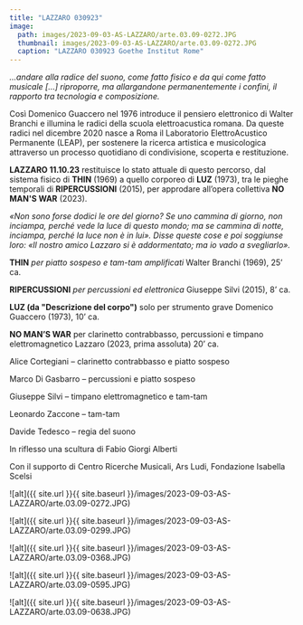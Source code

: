 ```yaml
---
title: "LAZZARO 030923"
image:
  path: images/2023-09-03-AS-LAZZARO/arte.03.09-0272.JPG
  thumbnail: images/2023-09-03-AS-LAZZARO/arte.03.09-0272.JPG
  caption: "LAZZARO 030923 Goethe Institut Rome"
---
```


_...andare alla radice del suono, come fatto fisico e da qui come fatto musicale [...] riproporre, ma allargandone permanentemente i confini, il rapporto tra tecnologia e composizione._

Così Domenico Guaccero nel 1976 introduce il pensiero elettronico di Walter Branchi e illumina le radici della scuola elettroacustica romana. Da queste radici nel dicembre 2020 nasce a Roma il Laboratorio ElettroAcustico Permanente (LEAP), per sostenere la ricerca artistica e musicologica attraverso un processo quotidiano di condivisione, scoperta e restituzione.

**LAZZARO 11.10.23** restituisce lo stato attuale di questo percorso, dal sistema fisico di **THIN** (1969) a quello corporeo di **LUZ** (1973), tra le pieghe temporali di **RIPERCUSSIONI** (2015), per approdare all’opera collettiva **NO MAN'S WAR** (2023).

_«Non sono forse dodici le ore del giorno? Se uno cammina di giorno, non inciampa, perché vede la luce di questo mondo; ma se cammina di notte, inciampa, perché la luce non è in lui». Disse queste cose e poi soggiunse loro: «Il nostro amico Lazzaro si è addormentato; ma io vado a svegliarlo»._

**THIN**
_per piatto sospeso e tam-tam amplificati_
Walter Branchi (1969), 25’ ca.

**RIPERCUSSIONI**
_per percussioni ed elettronica_
Giuseppe Silvi (2015), 8’ ca.

**LUZ (da "Descrizione del corpo")**
solo per strumento grave Domenico Guaccero (1973), 10’ ca.

**NO MAN’S WAR**
per clarinetto contrabbasso, percussioni e timpano elettromagnetico Lazzaro (2023, prima assoluta) 20’ ca.

Alice Cortegiani – clarinetto contrabbasso e piatto sospeso

Marco Di Gasbarro – percussioni e piatto sospeso

Giuseppe Silvi – timpano elettromagnetico e tam-tam

Leonardo Zaccone – tam-tam

Davide Tedesco – regia del suono

In riflesso una scultura di Fabio Giorgi Alberti

Con il supporto di Centro Ricerche Musicali, Ars Ludi, Fondazione Isabella Scelsi

![alt]({{ site.url }}{{ site.baseurl }}/images/2023-09-03-AS-LAZZARO/arte.03.09-0272.JPG)

![alt]({{ site.url }}{{ site.baseurl }}/images/2023-09-03-AS-LAZZARO/arte.03.09-0299.JPG)

![alt]({{ site.url }}{{ site.baseurl }}/images/2023-09-03-AS-LAZZARO/arte.03.09-0368.JPG)

![alt]({{ site.url }}{{ site.baseurl }}/images/2023-09-03-AS-LAZZARO/arte.03.09-0595.JPG)

![alt]({{ site.url }}{{ site.baseurl }}/images/2023-09-03-AS-LAZZARO/arte.03.09-0638.JPG)
